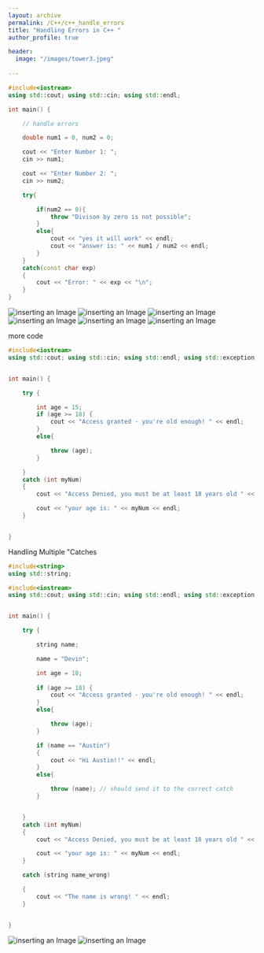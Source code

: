 ```yaml
---
layout: archive
permalink: /C++/c++_handle_errors
title: "Handling Errors in C++ "
author_profile: true

header:
  image: "/images/tower3.jpeg"
  
---
```

```cpp
#include<iostream>
using std::cout; using std::cin; using std::endl;

int main() {

    // handle errors

    double num1 = 0, num2 = 0;

    cout << "Enter Number 1: ";
    cin >> num1;

    cout << "Enter Number 2: ";
    cin >> num2;

    try{

        if(num2 == 0){
            throw "Divison by zero is not possible";
        }
        else{
            cout << "yes it will work" << endl;
            cout << "answer is: " << num1 / num2 << endl;       
        }
    }
    catch(const char exp)
    {
        cout << "Error: " << exp << "\n";
    }
}
```

![inserting an Image](/images/C++/errors/Page3.jpg)
![inserting an Image](/images/C++/errors/Page4.jpg)
![inserting an Image](/images/C++/errors/Page5.jpg)
![inserting an Image](/images/C++/errors/Page6.jpg)
![inserting an Image](/images/C++/errors/Page7.jpg)
![inserting an Image](/images/C++/errors/Page8.jpg)




more code

```cpp
#include<iostream>
using std::cout; using std::cin; using std::endl; using std::exception;


int main() {

    try {

        int age = 15;
        if (age >= 18) {
            cout << "Access granted - you're old enough! " << endl;
        }
        else{

            throw (age);
        }

    }
    catch (int myNum)
    {
        cout << "Access Denied, you must be at least 18 years old " << endl;

        cout << "your age is: " << myNum << endl;
    }


}
```

Handling Multiple "Catches

```cpp
#include<string>
using std::string;

#include<iostream>
using std::cout; using std::cin; using std::endl; using std::exception;


int main() {

    try {

        string name;

        name = "Devin";

        int age = 18;
    
        if (age >= 18) {
            cout << "Access granted - you're old enough! " << endl;
        }
        else{

            throw (age);
        }

        if (name == "Austin")
        {
            cout << "Hi Austin!!" << endl;
        }
        else{

            throw (name); // should send it to the correct catch 
        }


    }
    catch (int myNum)
    {
        cout << "Access Denied, you must be at least 18 years old " << endl;

        cout << "your age is: " << myNum << endl;
    }

    catch (string name_wrong)

    {
        cout << "The name is wrong! " << endl;
    }


}
```


![inserting an Image](/images/C++/errors/Page1.jpg)
![inserting an Image](/images/C++/errors/Page2.jpg)